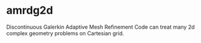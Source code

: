 # amrdg2d
Discontinuous Galerkin Adaptive Mesh Refinement Code can treat many 2d complex geometry problems on Cartesian grid.
